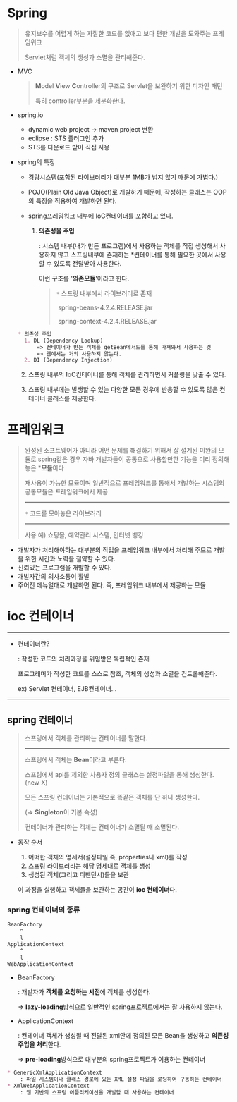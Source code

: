 # Spring

> 유지보수를 어렵게 하는 자잘한 코드를 없애고 보다 편한 개발을 도와주는 프레임워크
>
> Servlet처럼 객체의 생성과 소멸을 관리해준다.

* MVC

  > **M**odel **V**iew **C**ontroller의 구조로 Servlet을 보완하기 위한 디자인 패턴
  >
  > 특히 controller부분을 세분화한다.

* spring.io
  * dynamic web project -> maven project 변환
  * eclipse : STS 플러그인 추가
  * STS를 다운로드 받아 직접 사용
  
* spring의 특징

  * 경량시스템(포함된 라이브러리가 대부분 1MB가 넘지 않기 때문에 가볍다.)

  * POJO(Plain Old Java Object)로 개발하기 때문에, 작성하는 클래스는 OOP의 특징을 적용하여 개발하면 된다.

  * spring프레임워크 내부에 IoC컨테이너를 포함하고 있다.

    1. **의존성을 주입**

       : 시스템 내부(내가 만든 프로그램)에서 사용하는 객체를 직접 생성해서 사용하지 않고 스프링내부에 존재하는 *컨테이너를 통해 필요한 곳에서 사용할 수 있도록 전달받아 사용한다. 

       이런 구조를 '**의존모듈**'이라고 한다.
    
       > `*` 스프링 내부에서 라이브러리로 존재
       >
       > ​	spring-beans-4.2.4.RELEASE.jar 
       >
       > ​	spring-context-4.2.4.RELEASE.jar
  
  ```markdown
  * 의존성 주입
  	1. DL (Dependency Lookup)
   		=> 컨테이너가 만든 객체를 getBean메서드를 통해 가져와서 사용하는 것
   		=> 웹에서는 거의 사용하지 않는다.
   	2. DI (Dependency Injection)
  ```
  
  2. 스프링 내부의 IoC컨테이너를 통해 객체를 관리하면서 커플링을 낮출 수 있다.
    
    3. 스프링 내부에는 발생할 수 있는 다양한 모든 경우에 반응할 수 있도록 많은 컨테이너 클래스를 제공한다.

# 프레임워크

> 완성된 소프트웨어가 아니라 어떤 문제를 해결하기 위해서 잘 설계된 미완의 모듈로 spring같은 경우 자바 개발자들이 공통으로 사용할만한 기능을 미리 정의해놓은 ***모듈**이다
>
> 재사용이 가능한 모듈이며 일반적으로 프레임워크를 통해서 개발하는 시스템의 공통모듈은 프레임워크에서 제공
>
> ---
>
> `*` 코드를 모아놓은 라이브러리
>
> ---
>
> 사용 예) 쇼핑몰, 예약관리 시스템, 인터넷 뱅킹

* 개발자가 처리해야하는 대부분의 작업을 프레임워크 내부에서 처리해 주므로 개발을 위한 시간과 노력을 절약할 수 있다.
* 신뢰있는 프로그램을 개발할 수 있다.
* 개발자간의 의사소통이 활발
* 주어진 메뉴얼대로 개발하면 된다. 즉, 프레임워크 내부에서 제공하는 모듈

# ioc 컨테이너

---

* 컨테이너란?

  : 작성한 코드의 처리과정을 위임받은 독립적인 존재

    프로그래머가 작성한 코드를 스스로 참조, 객체의 생성과 소멸을 컨트롤해준다.

  ex) Servlet 컨테이너, EJB컨테이너...

---

## spring 컨테이너

> 스프링에서 객체를 관리하는 컨테이너를 말한다.
>
> ---
>
> 스프링에서 객체는 **Bean**이라고 부른다.
>
> 스프링에서 api를 제외한 사용자 정의 클래스는 설정파일을 통해 생성한다. (new X)
>
> 모든 스프링 컨테이너는 기본적으로 똑같은 객체를 단 하나 생성한다. 
>
> (=> **Singleton**이 기본 속성)
>
> 컨테이너가 관리하는 객체는 컨테이너가 소멸될 때 소멸된다.

* 동작 순서

  1. 어떠한 객체의 명세서(설정파일 즉, properties나 xml)를 작성
  2. 스프링 라이브러리는 해당 명세대로 객체를 생성
  3. 생성된 객체(그리고 디펜던시)들을 보관

  이 과정을 실행하고 객체들을 보관하는 공간이 **ioc 컨테이너**다.

### spring 컨테이너의 종류

```markdown
BeanFactory
	^
	l
ApplicationContext
	^
	l
WebApplicationContext
```

* BeanFactory 

  : 개발자가 **객체를 요청하는 시점**에 객체를 생성한다. 

   => **lazy-loading**방식으로 일반적인 spring프로젝트에서는 잘 사용하지 않는다.

* ApplicationContext

  : 컨테이너 객체가 생성될 때 전달된 xml안에 정의된 모든 Bean을 생성하고 **의존성주입을 처리**한다.

   => **pre-loading**방식으로 대부분의 spring프로젝트가 이용하는 컨테이너

```markdown
* GenericXmlApplicationContext
	: 파일 시스템이나 클래스 경로에 있는 XML 설정 파일을 로딩하여 구동하는 컨테이너
* XmlWebApplicationContext
	: 웹 기반의 스프링 어플리케이션을 개발할 때 사용하는 컨테이너
```

